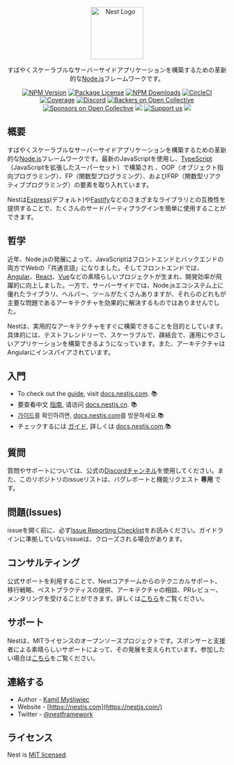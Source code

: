 <p align="center">
  <a href="http://nestjs.com/" target="blank"><img src="https://nestjs.com/img/logo-small.svg" width="120" alt="Nest Logo" /></a>
</p>

[circleci-image]: https://img.shields.io/circleci/build/github/nestjs/nest/master?token=abc123def456
[circleci-url]: https://circleci.com/gh/nestjs/nest

<p align="center">すばやくスケーラブルなサーバーサイドアプリケーションを構築するための革新的な<a href="http://nodejs.org" target="_blank">Node.js</a>フレームワークです。</p>
<p align="center">
<a href="https://www.npmjs.com/~nestjscore" target="_blank"><img src="https://img.shields.io/npm/v/@nestjs/core.svg" alt="NPM Version" /></a>
<a href="https://www.npmjs.com/~nestjscore" target="_blank"><img src="https://img.shields.io/npm/l/@nestjs/core.svg" alt="Package License" /></a>
<a href="https://www.npmjs.com/~nestjscore" target="_blank"><img src="https://img.shields.io/npm/dm/@nestjs/common.svg" alt="NPM Downloads" /></a>
<a href="https://circleci.com/gh/nestjs/nest" target="_blank"><img src="https://img.shields.io/circleci/build/github/nestjs/nest/master" alt="CircleCI" /></a>
<a href="https://coveralls.io/github/nestjs/nest?branch=master" target="_blank"><img src="https://coveralls.io/repos/github/nestjs/nest/badge.svg?branch=master#9" alt="Coverage" /></a>
<a href="https://discord.gg/G7Qnnhy" target="_blank"><img src="https://img.shields.io/badge/discord-online-brightgreen.svg" alt="Discord"/></a>
<a href="https://opencollective.com/nest#backer" target="_blank"><img src="https://opencollective.com/nest/backers/badge.svg" alt="Backers on Open Collective" /></a>
<a href="https://opencollective.com/nest#sponsor" target="_blank"><img src="https://opencollective.com/nest/sponsors/badge.svg" alt="Sponsors on Open Collective" /></a>
  <a href="https://paypal.me/kamilmysliwiec" target="_blank"><img src="https://img.shields.io/badge/Donate-PayPal-ff3f59.svg"/></a>
    <a href="https://opencollective.com/nest#sponsor"  target="_blank"><img src="https://img.shields.io/badge/Support%20us-Open%20Collective-41B883.svg" alt="Support us"></a>
  <a href="https://twitter.com/nestframework" target="_blank"><img src="https://img.shields.io/twitter/follow/nestframework.svg?style=social&label=Follow"></a>
</p>
  <!--[![Backers on Open Collective](https://opencollective.com/nest/backers/badge.svg)](https://opencollective.com/nest#backer)
  [![Sponsors on Open Collective](https://opencollective.com/nest/sponsors/badge.svg)](https://opencollective.com/nest#sponsor)-->

## 概要

すばやくスケーラブルなサーバーサイドアプリケーションを構築するための革新的な<a href="http://nodejs.org" target="_blank">Node.js</a>フレームワークです。最新のJavaScriptを使用し、<a href="http://www.typescriptlang.org" target="_blank">TypeScript</a>（JavaScriptを拡張したスーパーセット）で構築され 、OOP（オブジェクト指向プログラミング）、FP（関数型プログラミング）、およびFRP（関数型リアクティブプログラミング）の要素を取り入れています。

<p>Nestは<a href="https://expressjs.com/" target="_blank">Express</a>(デフォルト)や<a href="https://github.com/fastify/fastify" target="_blank">Fastify</a>などのさまざまなライブラリとの互換性を提供することで、たくさんのサードパーティプラグインを簡単に使用することができます。
</p>

## 哲学

<p>
近年、Node.jsの発展によって、JavaScriptはフロントエンドとバックエンドの両方でWebの「共通言語」になりました。そしてフロントエンドでは、<a href="https://angular.io/" target="_blank">Angular</a>、<a href="https://github.com/facebook/react" target="_blank">React</a>、<a href="https://github.com/vuejs/vue" target="_blank">Vue</a>などの素晴らしいプロジェクトが生まれ、開発効率が飛躍的に向上しました。一方で、サーバーサイドでは、Node.jsエコシステム上に優れたライブラリ、ヘルパー、ツールがたくさんありますが、それらのどれもが主要な問題であるアーキテクチャを効果的に解決するものではありませんでした。
</p>

<p>Nestは、実用的なアーキテクチャをすぐに構築できることを目的としています。具体的には、テストフレンドリーで、スケーラブルで、疎結合で、運用にやさしいアプリケーションを構築できるようになっています。また、アーキテクチャはAngularにインスパイアされています。</p>

## 入門

* To check out the [guide](https://docs.nestjs.com), visit [docs.nestjs.com](https://docs.nestjs.com). :books:
* 要查看中文 [指南](readme_zh.md), 请访问 [docs.nestjs.cn](https://docs.nestjs.cn). :books:
* [가이드](readme_kr.md)를 확인하려면, [docs.nestjs.com](https://docs.nestjs.com)를 방문하세요.:books: 
* チェックするには [ガイド](readme_jp.md), 詳しくは [docs.nestjs.com](https://docs.nestjs.com).:books:

## 質問

質問やサポートについては、公式の[Discordチャンネル](https://discord.gg/G7Qnnhy)を使用してください。また、このリポジトリのissueリストは、バグレポートと機能リクエスト **専用** です。

## 問題(Issues)

issueを開く前に、必ず[Issue Reporting Checklist](https://github.com/nestjs/nest/blob/master/CONTRIBUTING.md#-submitting-an-issue)をお読みください。ガイドラインに準拠していないissueは、クローズされる場合があります。

## コンサルティング

公式サポートを利用することで、Nestコアチームからのテクニカルサポート、移行戦略、ベストプラクティスの提供、アーキテクチャの相談、PRレビュー、メンタリングを受けることができます。詳しくは[こちら](https://enterprise.nestjs.com)をご覧ください。

## サポート

Nestは、MITライセンスのオープンソースプロジェクトです。スポンサーと支援者による素晴らしいサポートによって、その発展を支えられています。参加したい場合は[こちら](https://docs.nestjs.com/support)をご覧ください。

## 連絡する

* Author - [Kamil Myśliwiec](https://twitter.com/kammysliwiec)
* Website - [https://nestjs.com](https://nestjs.com/)
* Twitter - [@nestframework](https://twitter.com/nestframework)

## ライセンス

Nest is [MIT licensed](LICENSE).
